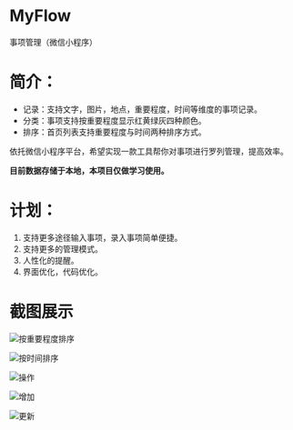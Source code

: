 # MyFlow
事项管理（微信小程序）

# 简介：
- 记录：支持文字，图片，地点，重要程度，时间等维度的事项记录。
- 分类：事项支持按重要程度显示红黄绿灰四种颜色。
- 排序：首页列表支持重要程度与时间两种排序方式。

依托微信小程序平台，希望实现一款工具帮你对事项进行罗列管理，提高效率。

 **目前数据存储于本地，本项目仅做学习使用。**

# 计划：
1. 支持更多途径输入事项，录入事项简单便捷。
2. 支持更多的管理模式。
3. 人性化的提醒。
4. 界面优化，代码优化。

# 截图展示

![按重要程度排序](https://github.com/wuyuanqing527/MyFlow/blob/master/client/capture/sort_by_priority.jpg)

![按时间排序](https://github.com/wuyuanqing527/MyFlow/blob/master/client/capture/sort_by_time.jpg)

![操作](https://github.com/wuyuanqing527/MyFlow/blob/master/client/capture/operate.jpg)

![增加](https://github.com/wuyuanqing527/MyFlow/blob/master/client/capture/add_things.jpg)

![更新](https://github.com/wuyuanqing527/MyFlow/blob/master/client/capture/update_thing.jpg)